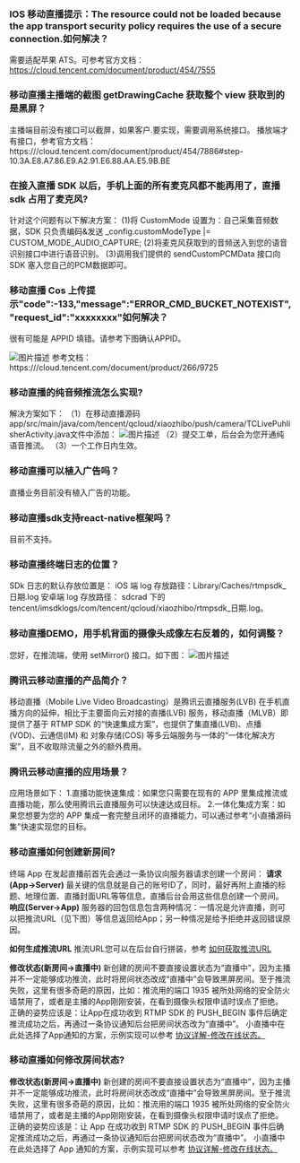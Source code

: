### IOS 移动直播提示：The resource could not be loaded because the app transport security policy requires the use of a secure connection.如何解决？
需要适配苹果 ATS。可参考官方文档： 
https://cloud.tencent.com/document/product/454/7555

### 移动直播主播端的截图 getDrawingCache 获取整个 view 获取到的是黑屏？
主播端目前没有接口可以截屏，如果客户.要实现，需要调用系统接口。 
播放端才有接口，参考官方文档： 
https:///cloud.tencent.com/document/product/454/7886#step-10.3A.E8.A7.86.E9.A2.91.E6.88.AA.E5.9B.BE

### 在接入直播 SDK 以后，手机上面的所有麦克风都不能再用了，直播 sdk 占用了麦克风?
针对这个问题有以下解决方案：
(1)将 CustomMode 设置为：自己采集音频数据，SDK 只负责编码&发送 
_config.customModeType |= CUSTOM_MODE_AUDIO_CAPTURE; 
(2)将麦克风获取到的音频送入到您的语音识别接口中进行语音识别。 
(3)调用我们提供的 sendCustomPCMData 接口向 SDK 塞入您自己的PCM数据即可。

### 移动直播 Cos 上传提示"code":-133,"message":"ERROR_CMD_BUCKET_NOTEXIST","request_id":"xxxxxxxx"如何解决？
很有可能是 APPID 填错。请参考下图确认APPID。

![图片描述](//bot1024-1253841380.file.myqcloud.com/bc5a0dcca41d11e7a794525400a3183e.png)
参考文档： 
https:///cloud.tencent.com/document/product/266/9725

### 移动直播的纯音频推流怎么实现?
解决方案如下： 
（1）在移动直播源码app/src/main/java/com/tencent/qcloud/xiaozhibo/push/camera/TCLivePuhlisherActivity.java文件中添加：
![图片描述](//bot1024-1253841380.file.myqcloud.com/eae56344a41d11e78791525400a3183e.png)
（2）提交工单，后台会为您开通纯语音推流。 
（3）一个工作日内生效。

### 移动直播可以植入广告吗？
直播业务目前没有植入广告的功能。

### 移动直播sdk支持react-native框架吗？
目前不支持。

### 移动直播终端日志的位置？
SDk 日志的默认存放位置是： 
iOS 端 log 存放路径：Library/Caches/rtmpsdk_日期.log 
安卓端 log 存放路径： 
sdcrad 下的tencent/imsdklogs/com/tencent/qcloud/xiaozhibo/rtmpsdk_日期.log。

### 移动直播DEMO，用手机背面的摄像头成像左右反着的，如何调整？
您好，在推流端，使用 setMirror() 接口。如下图：
![图片描述](//bot1024-1253841380.file.myqcloud.com/f01987eaa41e11e7bc0b525400a3183e.png)

### 腾讯云移动直播的产品简介？
移动直播（Mobile Live Video Broadcasting）是腾讯云直播服务(LVB) 在手机直播方向的延伸，相比于主要面向云对接的直播(LVB) 服务，移动直播（MLVB）即提供了基于 RTMP SDK 的“快速集成方案”，也提供了集直播(LVB)、点播(VOD)、云通信(IM) 和 对象存储(COS) 等多云端服务与一体的“一体化解决方案”，且不收取除流量之外的额外费用。

### 腾讯云移动直播的应用场景？
应用场景如下：
1.直播功能快速集成：如果您只需要在现有的 APP 里集成推流或直播功能，那么使用腾讯云直播服务可以快速达成目标。
2.一体化集成方案：如果您想要为您的 APP 集成一套完整且闭环的直播能力，可以通过参考“小直播源码集”快速实现您的目标。

### 移动直播如何创建新房间?
终端 App 在发起直播前首先会通过一条协议向服务器请求创建一个房间：
 __请求(App->Server)__ 
最关键的信息就是自己的账号ID了，同时，最好再附上直播的标题、地理位置、直播封面URL等等信息，直播后台会用这些信息创建一个房间。
 __响应(Server->App)__ 
服务器的回包信息包含两种情况：一情况是允许直播，则可以把推流URL（见下图）等信息返回给App；另一种情况是给予拒绝并返回错误原因。

 __如何生成推流URL__
推流URL您可以在后台自行拼装，参考 [如何获取推流URL](https://cloud.tencent.com/document/product/454/7915) 

 __修改状态(新房间->直播中)__ 
新创建的房间不要直接设置状态为“直播中”，因为主播并不一定能够成功推流，此时将房间状态改成“直播中”会导致黑屏房间。至于推流失败，这里有很多奇葩的原因，比如：推流用的端口 1935 被所处网络的安全防火墙禁用了，或者是主播的App刚刚安装，在看到摄像头权限申请时误点了拒绝。
正确的姿势应该是：让App在成功收到 RTMP SDK 的 PUSH_BEGIN 事件后确定推流成功之后，再通过一条协议通知后台把房间状态改为“直播中”。
小直播中在此处选择了App通知的方案，示例实现可以参考 [ 协议详解-修改在线状态。](https://cloud.tencent.com/document/product/454/6808#2..E4.BF.AE.E6.94.B9.E5.9C.A8.E7.BA.BF.E7.8A.B6.E6.80.81)

### 移动直播如何修改房间状态?
__修改状态(新房间->直播中)__ 
新创建的房间不要直接设置状态为“直播中”，因为主播并不一定能够成功推流，此时将房间状态改成“直播中”会导致黑屏房间。至于推流失败，这里有很多奇葩的原因，比如：推流用的端口 1935 被所处网络的安全防火墙禁用了，或者是主播的App刚刚安装，在看到摄像头权限申请时误点了拒绝。
正确的姿势应该是：让 App 在成功收到 RTMP SDK 的 PUSH_BEGIN 事件后确定推流成功之后，再通过一条协议通知后台把房间状态改为“直播中”。
小直播中在此处选择了 App 通知的方案，示例实现可以参考  [协议详解-修改在线状态。](https://cloud.tencent.com/document/product/454/6808#2..E4.BF.AE.E6.94.B9.E5.9C.A8.E7.BA.BF.E7.8A.B6.E6.80.81)
























